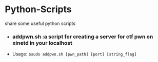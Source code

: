 # Python-Scripts
share some useful python scripts
- ### addpwn.sh :a script for creating a server for ctf pwn on xinetd in your localhost
- Usage: 
       `$sudo addpwn.sh [pwn_path] [port] [string_flag]` 
